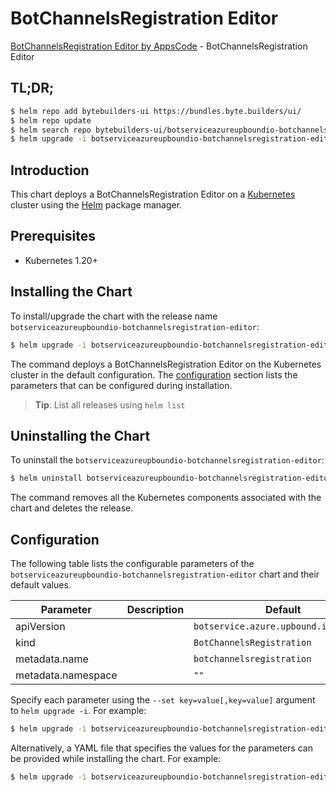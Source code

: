 # BotChannelsRegistration Editor

[BotChannelsRegistration Editor by AppsCode](https://byte.builders) - BotChannelsRegistration Editor

## TL;DR;

```bash
$ helm repo add bytebuilders-ui https://bundles.byte.builders/ui/
$ helm repo update
$ helm search repo bytebuilders-ui/botserviceazureupboundio-botchannelsregistration-editor --version=v0.4.18
$ helm upgrade -i botserviceazureupboundio-botchannelsregistration-editor bytebuilders-ui/botserviceazureupboundio-botchannelsregistration-editor -n default --create-namespace --version=v0.4.18
```

## Introduction

This chart deploys a BotChannelsRegistration Editor on a [Kubernetes](http://kubernetes.io) cluster using the [Helm](https://helm.sh) package manager.

## Prerequisites

- Kubernetes 1.20+

## Installing the Chart

To install/upgrade the chart with the release name `botserviceazureupboundio-botchannelsregistration-editor`:

```bash
$ helm upgrade -i botserviceazureupboundio-botchannelsregistration-editor bytebuilders-ui/botserviceazureupboundio-botchannelsregistration-editor -n default --create-namespace --version=v0.4.18
```

The command deploys a BotChannelsRegistration Editor on the Kubernetes cluster in the default configuration. The [configuration](#configuration) section lists the parameters that can be configured during installation.

> **Tip**: List all releases using `helm list`

## Uninstalling the Chart

To uninstall the `botserviceazureupboundio-botchannelsregistration-editor`:

```bash
$ helm uninstall botserviceazureupboundio-botchannelsregistration-editor -n default
```

The command removes all the Kubernetes components associated with the chart and deletes the release.

## Configuration

The following table lists the configurable parameters of the `botserviceazureupboundio-botchannelsregistration-editor` chart and their default values.

|     Parameter      | Description |                     Default                      |
|--------------------|-------------|--------------------------------------------------|
| apiVersion         |             | <code>botservice.azure.upbound.io/v1beta1</code> |
| kind               |             | <code>BotChannelsRegistration</code>             |
| metadata.name      |             | <code>botchannelsregistration</code>             |
| metadata.namespace |             | <code>""</code>                                  |


Specify each parameter using the `--set key=value[,key=value]` argument to `helm upgrade -i`. For example:

```bash
$ helm upgrade -i botserviceazureupboundio-botchannelsregistration-editor bytebuilders-ui/botserviceazureupboundio-botchannelsregistration-editor -n default --create-namespace --version=v0.4.18 --set apiVersion=botservice.azure.upbound.io/v1beta1
```

Alternatively, a YAML file that specifies the values for the parameters can be provided while
installing the chart. For example:

```bash
$ helm upgrade -i botserviceazureupboundio-botchannelsregistration-editor bytebuilders-ui/botserviceazureupboundio-botchannelsregistration-editor -n default --create-namespace --version=v0.4.18 --values values.yaml
```
